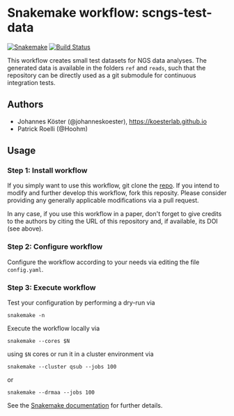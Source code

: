 # Snakemake workflow: scngs-test-data

[![Snakemake](https://img.shields.io/badge/snakemake-≥4.2-brightgreen.svg)](https://snakemake.bitbucket.io)
[![Build Status](https://travis-ci.org/Hoohm/scngs-test-data.svg?branch=master)](https://travis-ci.org/Hoohm/scngs-test-data/)

This workflow creates small test datasets for NGS data analyses. The generated data is available in the folders `ref` and `reads`, such that the repository can be directly used as a git submodule for continuous integration tests.

## Authors

* Johannes Köster (@johanneskoester), https://koesterlab.github.io
* Patrick Roelli (@Hoohm)

## Usage

### Step 1: Install workflow

If you simply want to use this workflow, git clone the [repo](https://github.com/Hoohm/scngs-test-data.git).
If you intend to modify and further develop this workflow, fork this reposity. Please consider providing any generally applicable modifications via a pull request.

In any case, if you use this workflow in a paper, don't forget to give credits to the authors by citing the URL of this repository and, if available, its DOI (see above).

### Step 2: Configure workflow

Configure the workflow according to your needs via editing the file `config.yaml`.

### Step 3: Execute workflow

Test your configuration by performing a dry-run via

    snakemake -n

Execute the workflow locally via

    snakemake --cores $N

using `$N` cores or run it in a cluster environment via

    snakemake --cluster qsub --jobs 100

or

    snakemake --drmaa --jobs 100

See the [Snakemake documentation](https://snakemake.readthedocs.io) for further details.
